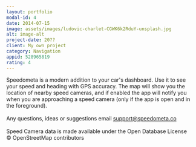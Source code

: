 ```yaml
---
layout: portfolio
modal-id: 4
date: 2014-07-15
image: assets/images/ludovic-charlet-CGWK6k2RduY-unsplash.jpg
alt: image-alt
project-date: 20??
client: My own project
category: Navigation
appid: 528965819
rating: 4
--- 
```


Speedometa is a modern addition to your car's dashboard. Use it to see your speed and heading with GPS accuracy. The map will show you the location of nearby speed cameras, and if enabled the app will notify you when you are approaching a speed camera (only if the app is open and in the foreground).<br><br>Any questions, ideas or suggestions email <a href="mailto:support@speedometa.co">support@speedometa.co</a><br><br>Speed Camera data is made available under the Open Database License<br>© OpenStreetMap contributors<br><br>

